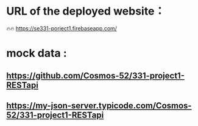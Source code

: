 # URL of the deployed website：

🔥🔥 https://se331-porject1.firebaseapp.com/

# mock data :
https://github.com/Cosmos-52/331-project1-RESTapi
-
https://my-json-server.typicode.com/Cosmos-52/331-project1-RESTapi
-

